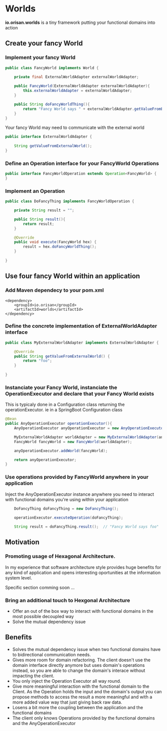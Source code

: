 
# Worlds
**io.orisan.worlds** is a tiny framework putting your functional domains into action

## Create your fancy World

### Implement your fancy World
```java
public class FancyWorld implements World {

    private final ExternalWorldAdapter externalWorldAdapter;
    
    public FancyWorld(ExternalWorldAdapter externalWorldAdapter){
        this.externalWorldAdapter = externalWorldAdapter;
    }

    public String doFancyWorldThing(){
        return "Fancy World says " + externalWorldAdapter.getValueFromExternalWorld();
    }
}
```

Your fancy World may need to communicate with the external world
```java
public interface ExternalWorldAdapter {
    
    String getValueFromExternalWorld();
}
```

### Define an Operation interface for your FancyWorld Operations 
```java
public interface FancyWorldOperation extends Operation<FancyWorld> {
}
```

### Implement an Operation 
```java
public class DoFancyThing implements FancyWorldOperation {

    private String result = "";

    public String result(){
        return result;
    }

    @Override
    public void execute(FancyWorld hex) {
        result = hex.doFancyWorldThing();
    }
    
}
```



## Use four fancy World within an application

### Add Maven dependecy to your pom.xml
```
<dependency>
    <groupId>io.orisan</groupId>
    <artifactId>worlds</artifactId>
</dependency>
```

### Define the concrete implementation of ExternalWorldAdapter interface
```java
public class MyExternalWorldAdapter implements ExternalWorldAdapter {

    @Override
    public String getValueFromExternalWorld() {
        return "foo";
    }
    
}
```

### Instanciate your Fancy World, instanciate the OperationExecutor and declare that your Fancy World exists 
This is typicaly done in a Configuration class returning the operationExecutor. 
ie in a SpringBoot Configuration class
```java
@Bean
public AnyOperationExecutor operationExecutor(){
    AnyOperationExecutor anyOperationExecutor = new AnyOperationExecutor();

    MyExternalWorldAdapter worldAdapter = new MyExternalWorldAdapter(anyOperationExecutor);
    FancyWorld fancyWorld = new FancyWorld(worldAdapter);

    anyOperationExecutor.addWorld(fancyWorld);

    return anyOperationExecutor;
}
```

### Use operations provided by FancyWorld anywhere in your application
Inject the AnyOperationExecutor instance anywhere you need to interact with functional domains you're using within your application 

```java
    DoFancyThing doFancyThing = new DoFancyThing();
        
    operationExecutor.executeOperation(doFancyThing);

    String result = doFancyThing.result();  // "Fancy World says foo"
```


## Motivation
### Promoting usage of Hexagonal Architecture.
In my experience that software architecture style provides huge benefits for any kind of application and opens interesting oportunities at the information system level.

Specific section comming soon ...

### Bring an additional touch to Hexgonal Architecture
- Offer an out of the box way to interact with functional domains in the most possible decoupled way 
- Solve the mutual dependency issue

## Benefits
- Solves the mutual dependency issue when two functional domains have to bidirectional communication needs.
- Gives more room for domain refactoring. The client doesn't use the domain interface directly anymore but uses domain's operations instead, so you are able to change the domain's interace without impacting the client.
- You only inject the Operation Executor all way round.
- Give more meaningful interaction with the functional domain to the Client. As the Operation holds the input and the domain's output you can propose methods to access the result a more meaningful and with a more added value way that just giving back raw data.
- Losens a bit more the coupling between the application and the functional domains
- The client only knows Operations provided by the functional domains and the AnyOperationExecutor
